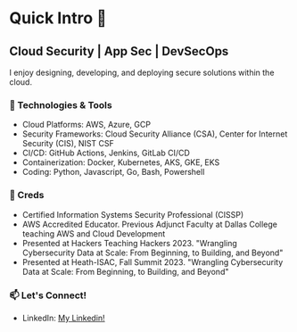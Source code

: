 # Quick Intro 👋

## Cloud Security | App Sec | DevSecOps

I enjoy designing, developing, and deploying secure solutions within the cloud.

### 🧰 Technologies & Tools

- Cloud Platforms: AWS, Azure, GCP
- Security Frameworks: Cloud Security Alliance (CSA), Center for Internet Security (CIS), NIST CSF
- CI/CD: GitHub Actions, Jenkins, GitLab CI/CD
- Containerization: Docker, Kubernetes, AKS, GKE, EKS
- Coding: Python, Javascript, Go, Bash, Powershell

### 🚀 Creds

- Certified Information Systems Security Professional (CISSP)
- AWS Accredited Educator. Previous Adjunct Faculty at Dallas College teaching AWS and Cloud Development
- Presented at Hackers Teaching Hackers 2023. "Wrangling Cybersecurity Data at Scale: From Beginning, to Building, and Beyond"
- Presented at Heath-ISAC, Fall Summit 2023. "Wrangling Cybersecurity Data at Scale: From Beginning, to Building, and Beyond"

### 📫 Let's Connect!

- LinkedIn: [My Linkedin!](https://www.linkedin.com/in/evanwolfe)
